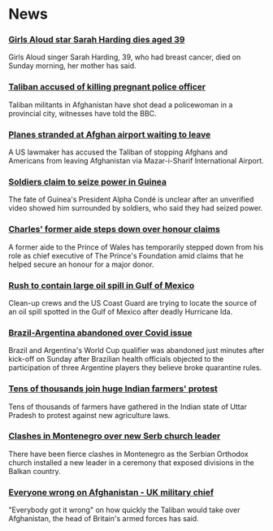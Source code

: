 # News
### [Girls Aloud star Sarah Harding dies aged 39](https://www.bbc.com/news/entertainment-arts-58456170)
Girls Aloud singer Sarah Harding, 39, who had breast cancer, died on Sunday morning, her mother has said.
### [Taliban accused of killing pregnant police officer](https://www.bbc.com/news/world-asia-58455826)
 Taliban militants in Afghanistan have shot dead a policewoman in a provincial city, witnesses have told the BBC.
### [Planes stranded at Afghan airport waiting to leave](https://www.bbc.com/news/world-asia-58455959)
A US lawmaker has accused the Taliban of stopping Afghans and Americans from leaving Afghanistan via Mazar-i-Sharif International Airport.
### [Soldiers claim to seize power in Guinea](https://www.bbc.com/news/world-africa-58453778)
The fate of Guinea's President Alpha Condé is unclear after an unverified video showed him surrounded by soldiers, who said they had seized power.
### [Charles' former aide steps down over honour claims](https://www.bbc.com/news/uk-58451647)
A former aide to the Prince of Wales has temporarily stepped down from his role as chief executive of The Prince's Foundation amid claims that he helped secure an honour for a major donor.
### [Rush to contain large oil spill in Gulf of Mexico](https://www.bbc.com/news/world-us-canada-58446271)
Clean-up crews and the US Coast Guard are trying to locate the source of an oil spill spotted in the Gulf of Mexico after deadly Hurricane Ida.
### [Brazil-Argentina abandoned over Covid issue](https://www.bbc.com/sport/football/58431607)
Brazil and Argentina's World Cup qualifier was abandoned just minutes after kick-off on Sunday after Brazilian health officials objected to the participation of three Argentine players they believe broke quarantine rules.
### [Tens of thousands join huge Indian farmers' protest](https://www.bbc.com/news/world-asia-58455866)
Tens of thousands of farmers have gathered in the Indian state of Uttar Pradesh to protest against new agriculture laws.
### [Clashes in Montenegro over new Serb church leader](https://www.bbc.com/news/world-europe-58451372)
There have been fierce clashes in Montenegro as the Serbian Orthodox church installed a new leader in a ceremony that exposed divisions in the Balkan country.
### [Everyone wrong on Afghanistan - UK military chief](https://www.bbc.com/news/uk-58453258)
"Everybody got it wrong" on how quickly the Taliban would take over Afghanistan, the head of Britain's armed forces has said.
